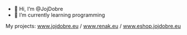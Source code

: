 - 👋 Hi, I’m @JojDobre
- 🌱 I’m currently learning programming

My projects: www.jojdobre.eu / www.renak.eu / www.eshop.jojdobre.eu 

<!---
JojDobre/JojDobre is a ✨ special ✨ repository because its `README.md` (this file) appears on your GitHub profile.
You can click the Preview link to take a look at your changes.
--->

